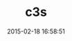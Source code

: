 ---
layout: post
title:  "c3s"
repo:   "rikas/c3s"
date:   2015-02-18 16:58:51
gemurl: http://github.com/rikas/c3s
---